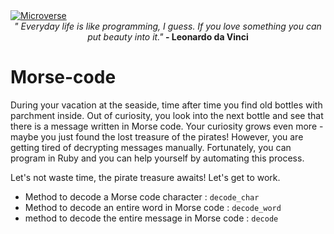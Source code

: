   <a href="https://www.microverse.org/">
    <img alt="Microverse" src="https://img.shields.io/badge/-Microverse-blueviolet?style=flat-square">
  </a>
  
   </br>
 <div align="center">
  <em align="center" style>" Everyday life is like programming, I guess. If you love something you can put beauty into it."</em><strong> - Leonardo da Vinci </strong>
  </div>
 
# Morse-code


During your vacation at the seaside, time after time you find old bottles with parchment inside. Out of curiosity, you look into the next bottle and see that there is a message written in Morse code. Your curiosity grows even more - maybe you just found the lost treasure of the pirates! However, you are getting tired of decrypting messages manually. Fortunately, you can program in Ruby and you can help yourself by automating this process.


Let's not waste time, the pirate treasure awaits! Let's get to work.

 - Method to decode a Morse code character : ```decode_char```
 - Method to decode an entire word in Morse code : ```decode_word```
 - method to decode the entire message in Morse code : ```decode```
